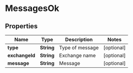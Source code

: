 

# MessagesOk

## Properties

Name | Type | Description | Notes
------------ | ------------- | ------------- | -------------
**type** | **String** | Type of message |  [optional]
**exchangeId** | **String** | Exchange name |  [optional]
**message** | **String** | Message |  [optional]



